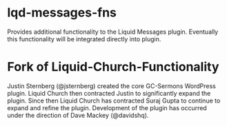 # lqd-messages-fns
Provides additional functionality to the Liquid Messages plugin. Eventually this functionality will be integrated directly into plugin.

# Fork of Liquid-Church-Functionality

Justin Sternberg (@jsternberg) created the core GC-Sermons WordPress plugin. Liquid Church then contracted Justin to significantly expand the plugin. Since then Liquid Church has contracted Suraj Gupta to continue to expand and refine the plugin. Development of the plugin has occurred under the direction of Dave Mackey (@davidshq).
